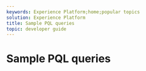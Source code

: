 ```yaml
---
keywords: Experience Platform;home;popular topics
solution: Experience Platform
title: Sample PQL queries
topic: developer guide
---
```


# Sample PQL queries
